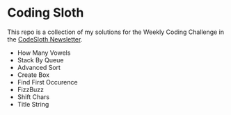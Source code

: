 # Coding Sloth
This repo is a collection of my solutions for the Weekly Coding Challenge in the [CodeSloth Newsletter](https://slothbytes.beehiiv.com/subscribe?ref=HMRl0MY9in).

- How Many Vowels
- Stack By Queue
- Advanced Sort
- Create Box
- Find First Occurence
- FizzBuzz
- Shift Chars
- Title String